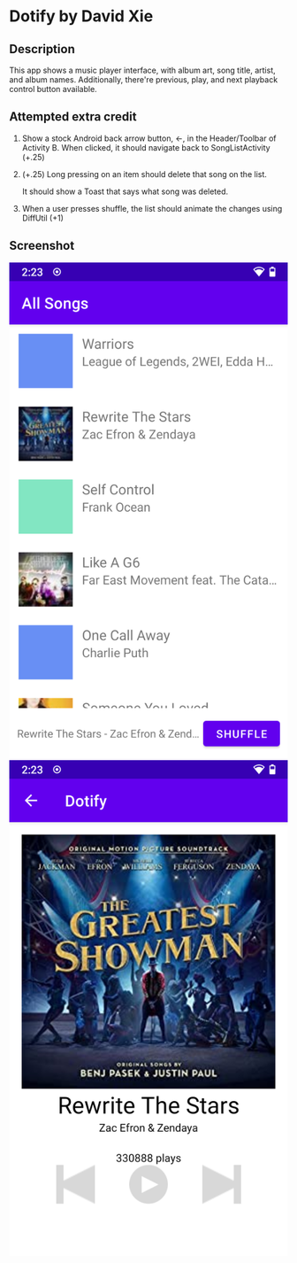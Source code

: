 # Dotify by David Xie

## Description

This app shows a music player interface, with album art, song title, artist, and album names. Additionally, there're previous, play, and next playback control button available.

## Attempted extra credit

1. Show a stock Android back arrow button, ←, in the Header/Toolbar of Activity B. When clicked, it should navigate back to SongListActivity (+.25)

2. (+.25) Long pressing on an item should delete that song on the list.
    
    It should show a Toast that says what song was deleted.
    
3. When a user presses shuffle, the list should animate the changes using DiffUtil (+1)

## Screenshot

![Dotify Song List Screenshot](hw2-1.png)
![Dotify Song Player Screenshot](hw2-2.png)
